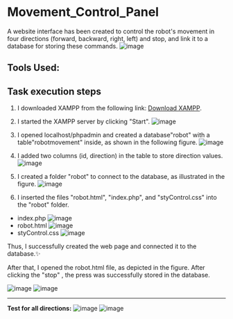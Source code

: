 # Movement_Control_Panel
A website interface has been created to control the robot's movement in four directions (forward, backward, right, left) and stop, and link it to a database for storing these commands.
![image](https://github.com/user-attachments/assets/86d4da67-c6d3-4cdc-9426-3d6ab99717ab)

## Tools Used:

## Task execution steps
1. I downloaded XAMPP from the following link: [Download XAMPP](https://www.apachefriends.org/download.html).

2. I started the XAMPP server by clicking "Start".
![image](https://github.com/user-attachments/assets/ce236b79-ea60-49c0-afa7-86669b9e71bc)

3. I opened localhost/phpadmin and created a database"robot" with a table"robotmovement" inside, as shown in the following figure.
![image](https://github.com/user-attachments/assets/4e5de6f4-f0d2-4c9f-9642-214e6e04f4de)

4. I added two columns (id, direction) in the table to store direction values.
![image](https://github.com/user-attachments/assets/041a58f5-7726-44ac-9657-ff87e0d2a1b3)

5. I created a folder "robot" to connect to the database, as illustrated in the figure.
![image](https://github.com/user-attachments/assets/718b3d76-2bd4-445c-8bb8-02a3e28b55d4)

6. I inserted the files "robot.html", "index.php", and "styControl.css" into the "robot" folder.
- index.php
![image](https://github.com/user-attachments/assets/94f1ff28-f866-4390-946b-3994da62bb66)
- robot.html
![image](https://github.com/user-attachments/assets/070f67df-d724-4af0-9ceb-96889011daaa)
- styControl.css 
![image](https://github.com/user-attachments/assets/ebe1e16b-410c-455b-b0fe-f3dcbe47bb2b)

Thus, I successfully created the web page and connected it to the database.✨

After that, I opened the robot.html file, as depicted in the figure.
After clicking the "stop" , the press was successfully stored in the database.

![image](https://github.com/user-attachments/assets/92dcf8e2-39e4-4868-a6e4-5f6c9ae8d894)
![image](https://github.com/user-attachments/assets/638112fc-8773-45a2-ada1-5c86d20a1ffe)

------------------------------------------------------------------------
**Test for all directions:**
![image](https://github.com/user-attachments/assets/9c619198-6643-4903-a01b-ab7c861cf198)
![image](https://github.com/user-attachments/assets/7a301628-3d62-4c1d-a16c-d8245dc4f092)
